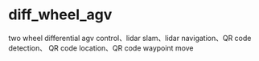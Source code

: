 # diff_wheel_agv
two wheel differential agv control、lidar slam、lidar navigation、QR code detection、 QR code location、QR code waypoint move
